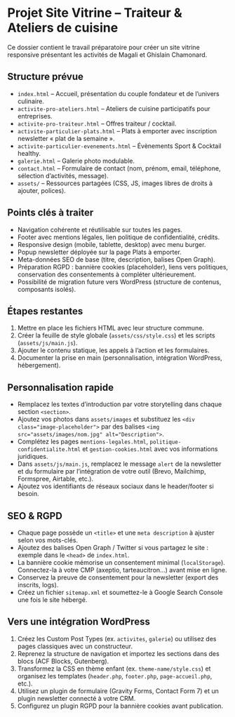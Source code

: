 # Projet Site Vitrine – Traiteur & Ateliers de cuisine

Ce dossier contient le travail préparatoire pour créer un site vitrine responsive présentant les activités de Magali et Ghislain Chamonard.

## Structure prévue

- `index.html` – Accueil, présentation du couple fondateur et de l’univers culinaire.
- `activite-pro-ateliers.html` – Ateliers de cuisine participatifs pour entreprises.
- `activite-pro-traiteur.html` – Offres traiteur / cocktail.
- `activite-particulier-plats.html` – Plats à emporter avec inscription newsletter « plat de la semaine ».
- `activite-particulier-evenements.html` – Évènements Sport & Cocktail healthy.
- `galerie.html` – Galerie photo modulable.
- `contact.html` – Formulaire de contact (nom, prénom, email, téléphone, sélection d’activités, message).
- `assets/` – Ressources partagées (CSS, JS, images libres de droits à ajouter, polices).

## Points clés à traiter

- Navigation cohérente et réutilisable sur toutes les pages.
- Footer avec mentions légales, lien politique de confidentialité, crédits.
- Responsive design (mobile, tablette, desktop) avec menu burger.
- Popup newsletter déployée sur la page Plats à emporter.
- Meta-données SEO de base (titre, description, balises Open Graph).
- Préparation RGPD : bannière cookies (placeholder), liens vers politiques, conservation des consentements à compléter ultérieurement.
- Possibilité de migration future vers WordPress (structure de contenus, composants isolés).

## Étapes restantes

1. Mettre en place les fichiers HTML avec leur structure commune.
2. Créer la feuille de style globale (`assets/css/style.css`) et les scripts (`assets/js/main.js`).
3. Ajouter le contenu statique, les appels à l’action et les formulaires.
4. Documenter la prise en main (personnalisation, intégration WordPress, hébergement).

## Personnalisation rapide

- Remplacez les textes d’introduction par votre storytelling dans chaque section `<section>`.
- Ajoutez vos photos dans `assets/images` et substituez les `<div class="image-placeholder">` par des balises `<img src="assets/images/nom.jpg" alt="Description">`.
- Complétez les pages `mentions-legales.html`, `politique-confidentialite.html` et `gestion-cookies.html` avec vos informations juridiques.
- Dans `assets/js/main.js`, remplacez le message `alert` de la newsletter et du formulaire par l’intégration de votre outil (Brevo, Mailchimp, Formspree, Airtable, etc.).
- Ajoutez vos identifiants de réseaux sociaux dans le header/footer si besoin.

## SEO & RGPD

- Chaque page possède un `<title>` et une `meta description` à ajuster selon vos mots-clés.
- Ajoutez des balises Open Graph / Twitter si vous partagez le site : exemple dans le `<head>` de `index.html`.
- La bannière cookie mémorise un consentement minimal (`localStorage`). Connectez-la à votre CMP (axeptio, tarteaucitron…) avant mise en ligne.
- Conservez la preuve de consentement pour la newsletter (export des inscrits, logs).
- Créez un fichier `sitemap.xml` et soumettez-le à Google Search Console une fois le site hébergé.

## Vers une intégration WordPress

1. Créez les Custom Post Types (ex. `activites`, `galerie`) ou utilisez des pages classiques avec un constructeur.
2. Reprenez la structure de navigation et importez les sections dans des blocs (ACF Blocks, Gutenberg).
3. Transformez la CSS en thème enfant (ex. `theme-name/style.css`) et organisez les templates (`header.php`, `footer.php`, `page-accueil.php`, etc.).
4. Utilisez un plugin de formulaire (Gravity Forms, Contact Form 7) et un plugin newsletter connecté à votre CRM.
5. Configurez un plugin RGPD pour la bannière cookies avant publication.

